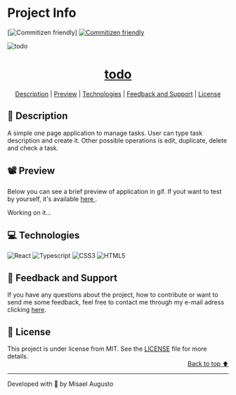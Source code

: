 <h1>Project Info</h1>

[![Commitizen friendly](https://vercelbadge.vercel.app/api/misaelaugusto/todo?style=for-the-badge)]
[![Commitizen friendly](https://img.shields.io/badge/commitizen-friendly-brightgreen.svg?style=for-the-badge)](http://commitizen.github.io/cz-cli/)

<img id="cover" align="center" src="https://ik.imagekit.io/ocq8ayf2ug/todo/readme-cover.png?updatedAt=1684373958920" alt="todo" />

<h1 id="title" align="center">
  <a href="https://todo-plum-zeta.vercel.app/">
    todo
  </a>
</h1>

<div align="center">
  <a href="#description">Description</a> |
  <a href="#preview">Preview</a> |
  <a href="#technologies">Technologies</a> |
  <a href="#info">Feedback and Support</a> |
  <a href="#license">License</a>
</div>

<h2 id="description">📑️ Description</h2>

<p>
  A simple one page application to manage tasks. User can type task description
  and create it. Other possible operations is edit, duplicate, delete and check a task.
</p>

<h2 id="preview">📽️ Preview</h2>

<p>
  Below you can see a brief preview of application in gif. If yout want to test
  by yourself, it's available
  <a href="https://todo-plum-zeta.vercel.app/">
    here
  </a>.
</p>

<p>Working on it...</p>
<!-- <img src="" alt="todo" /> -->

<h2 id="technologies">💻️ Technologies</h2>

![React](https://img.shields.io/badge/React-20232A?style=for-the-badge&logo=react&logoColor=61DAFB)
![Typescript](https://img.shields.io/badge/TypeScript-007ACC?style=for-the-badge&logo=typescript&logoColor=white)
![CSS3](https://img.shields.io/badge/CSS3-1572B6?style=for-the-badge&logo=css3&logoColor=white)
![HTML5](https://img.shields.io/badge/HTML5-E34F26?style=for-the-badge&logo=html5&logoColor=white)

<h2 id="feedback-support">💬️ Feedback and Support</h3>

<p>
  If you have any questions about the project, how to contribute or want to send me some feedback, feel free to contact me through my e-mail adress clicking <a href="https://mail.google.com/mail/u/0/?view=cm&fs=1&to=misael.costa@ccc.ufcg.edu.br&su=(Feedback or Support) for 'todo'&tf=1">here</a>.
</p>

<h2 id="license">📜️ License</h2>

<div>
  <div>
    This project is under license from MIT. See the <a href="LICENSE">LICENSE</a> file for more details.
  </div>

  <div align="right">
    <a href="#cover">Back to top ⬆️</a>
  </div>
</div>

---

<p>Developed with 💙️ by Misael Augusto</p>

